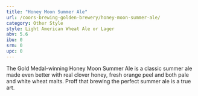 ```yaml
---
title: "Honey Moon Summer Ale"
url: /coors-brewing-golden-brewery/honey-moon-summer-ale/
category: Other Style
style: Light American Wheat Ale or Lager
abv: 5.6
ibu: 0
srm: 0
upc: 0
---
```

The Gold Medal-winning Honey Moon Summer Ale is a classic summer ale made even better with real clover honey, fresh orange peel and both pale and white wheat malts.  Proff that brewing the perfect summer ale is a true art.
